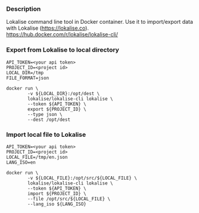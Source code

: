 ### Description 
Lokalise command line tool in Docker container. Use it to import/export data with Lokalise (https://lokalise.co).
https://hub.docker.com/r/lokalise/lokalise-cli/

### Export from Lokalise to local directory
    API_TOKEN=<your api token>
    PROJECT_ID=<project id>
    LOCAL_DIR=/tmp
    FILE_FORMAT=json

    docker run \
        	-v ${LOCAL_DIR}:/opt/dest \
        	lokalise/lokalise-cli lokalise \
        	--token ${API_TOKEN} \
        	export ${PROJECT_ID} \
        	--type json \
        	--dest /opt/dest


### Import local file to Lokalise
    API_TOKEN=<your api token>
    PROJECT_ID=<project id>
    LOCAL_FILE=/tmp/en.json
    LANG_ISO=en

    docker run \
        	-v ${LOCAL_FILE}:/opt/src/${LOCAL_FILE} \
        	lokalise/lokalise-cli lokalise \
        	--token ${API_TOKEN} \
        	import ${PROJECT_ID} \
        	--file /opt/src/${LOCAL_FILE} \
        	--lang_iso ${LANG_ISO}
